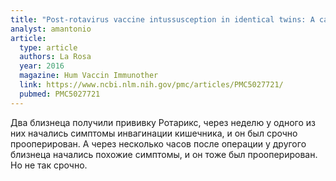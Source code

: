 ```yaml
---
title: "Post-rotavirus vaccine intussusception in identical twins: A case report"
analyst: amantonio
article:
  type: article
  authors: La Rosa
  year: 2016
  magazine: Hum Vaccin Immunother
  link: https://www.ncbi.nlm.nih.gov/pmc/articles/PMC5027721/
  pubmed: PMC5027721
---
```


Два близнеца получили прививку Ротарикс, через неделю у одного из них начались симптомы инвагинации кишечника, и он был срочно прооперирован. А через несколько часов после операции у другого близнеца начались похожие симптомы, и он тоже был прооперирован. Но не так срочно.
